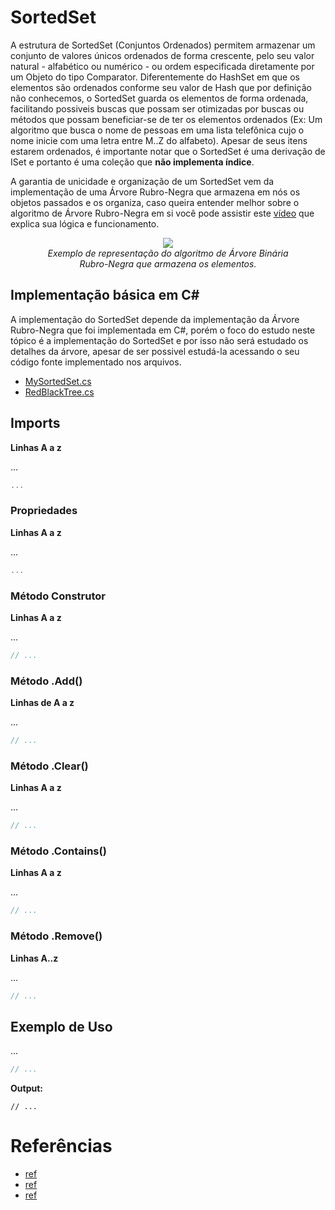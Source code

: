 # SortedSet
A estrutura de SortedSet (Conjuntos Ordenados) permitem armazenar um conjunto de valores únicos ordenados de forma crescente, pelo seu valor natural - alfabético ou numérico - ou ordem especificada diretamente por um Objeto do tipo Comparator. Diferentemente do HashSet em que os elementos são ordenados conforme seu valor de Hash que por definição não conhecemos, o SortedSet guarda os elementos de forma ordenada, facilitando possiveis buscas que possam ser otimizadas por buscas ou métodos que possam beneficiar-se de ter os elementos ordenados (Ex: Um algoritmo que busca o nome de pessoas em uma lista telefônica cujo o nome inicie com uma letra entre M..Z do alfabeto). Apesar de seus itens estarem ordenados, é importante notar que o SortedSet é uma derivação de ISet e portanto é uma coleção que **não implementa índice**. 

A garantia de unicidade e organização de um SortedSet vem da implementação de uma Árvore Rubro-Negra que armazena em nós os objetos passados e os organiza, caso queira entender melhor sobre o algoritmo de Árvore Rubro-Negra em si você pode assistir este [vídeo](https://www.youtube.com/watch?v=DaWNuijRRFY) que explica sua lógica e funcionamento.

<div align="center">
  <figure>
    <img src="https://upload.wikimedia.org/wikipedia/commons/thumb/6/66/Red-black_tree_example.svg/320px-Red-black_tree_example.svg.png">
    <br>
     <figcaption>
        <i style="font-size=6px;">Exemplo de representação do algoritmo de Árvore Binária Rubro-Negra que armazena os elementos.</i>
     </figcaption>  
   </figure>
</div>

## Implementação básica em C#
A implementação do SortedSet depende da implementação da Árvore Rubro-Negra que foi implementada em C#, porém o foco do estudo neste tópico é a implementação do SortedSet e por isso não será estudado os detalhes da árvore, apesar de ser possivel estudá-la acessando o seu código fonte implementado nos arquivos.
- [MySortedSet.cs](https://github.com/Camilotk/aprendendo_csharp/blob/master/Data%20Structures/Sets/SortedSet/Implementation/MySortedSet.cs)
- [RedBlackTree.cs](https://github.com/Camilotk/aprendendo_csharp/blob/master/Data%20Structures/Sets/SortedSet/Implementation/RedBlackTree.cs)

## Imports
**Linhas A a z**

...

```C#
...
```

### Propriedades
**Linhas A a z**

...

```C#
...
```

### Método Construtor
**Linhas A a z**

...

```C#
// ...
```

### Método .Add()
**Linhas de A a z**

...

```C#
// ...
```

### Método .Clear()
**Linhas A a z**

...

```C#
// ...
```

### Método .Contains()
**Linhas A a z**

...

```C#
// ...
```

### Método .Remove()
**Linhas A..z**

...

```C#
// ...
```

## Exemplo de Uso
...

```C#
// ...
```
**Output:**

```
// ...
```
# Referências

 - [ref](#)
 - [ref](#)
 - [ref](#)
